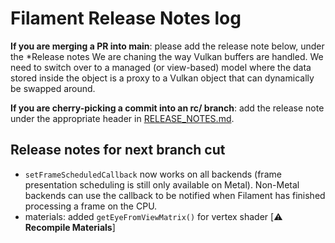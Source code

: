 # Filament Release Notes log

**If you are merging a PR into main**: please add the release note below, under the *Release notes
We are chaning the way Vulkan buffers are handled. We need to switch over to a managed (or view-based) model where the data stored inside the object is a proxy to a Vulkan object that can dynamically be swapped around.

**If you are cherry-picking a commit into an rc/ branch**: add the release note under the
appropriate header in [RELEASE_NOTES.md](./RELEASE_NOTES.md).

## Release notes for next branch cut

- `setFrameScheduledCallback` now works on all backends (frame presentation scheduling is still only
  available on Metal). Non-Metal backends can use the callback to be notified when Filament has
  finished processing a frame on the CPU.
- materials: added `getEyeFromViewMatrix()` for vertex shader [⚠️ **Recompile Materials**]
